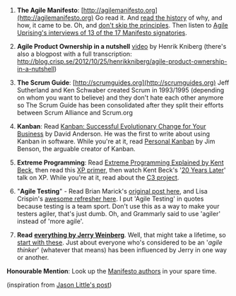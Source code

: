 1) **The Agile Manifesto**: [http://agilemanifesto.org](http://agilemanifesto.org) Go read it. And [read the history](http://agilemanifesto.org/history.html) of why, and how, it came to be. Oh, and [don't skip the principles](http://agilemanifesto.org/principles.html). Then listen to [Agile Uprising's interviews of 13 of the 17 Manifesto signatories](http://podcast.agileuprising.com/manifesto-author-review/).

2) **Agile Product Ownership in a nutshell** [video](https://www.youtube.com/watch?v=502ILHjX9EE) by Henrik Kniberg (there's also a blogpost with a full transcription: http://blog.crisp.se/2012/10/25/henrikkniberg/agile-product-ownership-in-a-nutshell)

3) **The Scrum Guide**: [http://scrumguides.org](http://scrumguides.org) Jeff Sutherland and Ken Schwaber created Scrum in 1993/1995 (depending on whom you want to believe) and they don't hate each other anymore so The Scrum Guide has been consolidated after they split their efforts between Scrum Alliance and Scrum.org

4) **Kanban**: Read [Kanban: Successful Evolutionary Change for Your Business](http://www.djaa.com/kanban-successful-evolutionary-change-your-technology-business-0) by David Anderson. He was the first to write about using Kanban in software. While you're at it, read [Personal Kanban](http://personalkanban.com/pk/) by Jim Benson, the arguable creator of Kanban.

5) **Extreme Programming**: Read [Extreme Programming Explained by Kent Beck](http://www.amazon.com/exec/obidos/ASIN/0201616416/extremeprogrammi), then read this [XP primer](http://www.extremeprogramming.org/), then watch Kent Beck's '[20 Years Later](https://www.youtube.com/watch?v=cGuTmOUdFbo&lipi)' talk on XP. While you're at it, read about the [C3 project](https://martinfowler.com/bliki/C3.html).

6) "**Agile Testing**" - Read Brian Marick's [original post here](http://www.exampler.com/old-blog/2003/08/22/#agile-testing-project-2), and Lisa Crispin's [awesome refresher here](http://lisacrispin.com/2011/11/08/using-the-agile-testing-quadrants/). I put 'Agile Testing' in quotes because testing is a team sport. Don't use this as a way to make your testers agiler, that's just dumb. Oh, and Grammarly said to use 'agiler' instead of 'more agile'.

7) **Read** [**everything by Jerry Weinberg**](http://www.geraldmweinberg.com/Site/Bundles.html). Well, that might take a lifetime, so [start with these](https://leanpub.com/b/qualitysoftware). Just about everyone who's considered to be an '_agile thinker_' (whatever that means) has been influenced by Jerry in one way or another.

**Honourable Mention**: Look up the [Manifesto authors](http://agilemanifesto.org/authors.html) in your spare time.

(inspiration from [Jason Little's post](https://www.linkedin.com/pulse/6-things-everyone-needs-know-agile-jason-little/))
